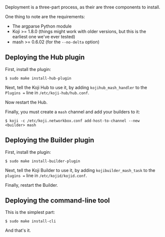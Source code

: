 Deployment is a three-part process, as their are three components to install.

One thing to note are the requirements:

* The argparse Python module
* Koji >= 1.8.0 (things might work with older versions, but this is the
                 earliest one we've ever tested)
* mash >= 0.6.02 (for the `--no-delta` option)

## Deploying the Hub plugin

First, install the plugin:

```
$ sudo make install-hub-plugin
```

Next, tell the Koji Hub to use it, by adding `kojihub_mash_handler` to the
`Plugins =` line in `/etc/koji-hub/hub.conf`.

Now restart the Hub.

Finally, you must create a `mash` channel and add your builders to it:

```
$ koji -c /etc/koji.networkbox.conf add-host-to-channel --new <builder> mash
```

## Deploying the Builder plugin

First, install the plugin:

```
$ sudo make install-builder-plugin
```

Next, tell the Koji Builder to use it, by adding `kojibuilder_mash_task` to
the `plugins =` line in `/etc/kojid/kojid.conf`.

Finally, restart the Builder.

## Deploying the command-line tool

This is the simplest part:

```
$ sudo make install-cli
```

And that's it.
